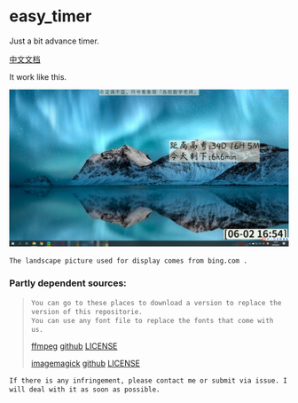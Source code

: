 # easy_timer
Just a bit advance timer.

[中文文档](.github_show/chinese_document.md)

It work like this.

![show](.github_show/showit.png)



```
The landscape picture used for display comes from bing.com .
```



### Partly dependent sources:

> ```
> You can go to these places to download a version to replace the version of this repositorie.
> You can use any font file to replace the fonts that come with us.
> ```
>
> [ffmpeg](https://ffmpeg.org/download.html) [github](https://github.com/ffmpeg/ffmpeg) [LICENSE](https://github.com/FFmpeg/FFmpeg/blob/master/LICENSE.md)
>
> [imagemagick](https://imagemagick.org/index.php)  [github](https://github.com/ImageMagick/ImageMagick) [LICENSE](https://github.com/ImageMagick/ImageMagick/blob/master/LICENSE)
>
> 

```
If there is any infringement, please contact me or submit via issue. I will deal with it as soon as possible.
```








